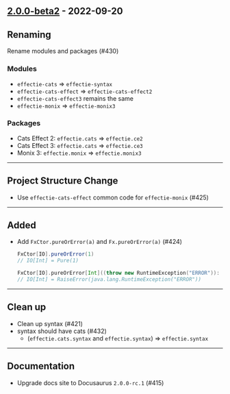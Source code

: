 ## [2.0.0-beta2](https://github.com/Kevin-Lee/effectie/issues?q=is%3Aissue+is%3Aclosed+milestone%3Av2-m1+created%3A%3E2022-03-28+closed%3A%3C2022-09-20) - 2022-09-20

## Renaming
Rename modules and packages (#430)

### Modules
* `effectie-cats` => `effectie-syntax`
* `effectie-cats-effect` => `effectie-cats-effect2`
* `effectie-cats-effect3` remains the same
* `effectie-monix` => `effectie-monix3`

### Packages
* Cats Effect 2: `effectie.cats` => `effectie.ce2`
* Cats Effect 3: `effectie.cats` => `effectie.ce3`
* Monix 3: `effectie.monix` => `effectie.monix3`
***

## Project Structure Change
* Use `effectie-cats-effect` common code for `effectie-monix` (#425)
***

## Added
* Add `FxCtor.pureOrError(a)` and `Fx.pureOrError(a)` (#424)
  ```scala
  FxCtor[IO].pureOrError(1)
  // IO[Int] = Pure(1)
  
  FxCtor[IO].pureOrError[Int]((throw new RuntimeException("ERROR")): Int)
  // IO[Int] = RaiseError(java.lang.RuntimeException("ERROR"))
  ```

***

## Clean up
* Clean up syntax (#421)
* syntax should have cats (#432)
  * (`effectie.cats.syntax` and `effectie.syntax`) => `effectie.syntax`

***

## Documentation
* Upgrade docs site to Docusaurus `2.0.0-rc.1` (#415)
